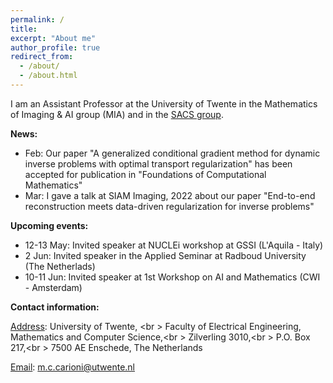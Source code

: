 ```yaml
---
permalink: /
title: 
excerpt: "About me"
author_profile: true
redirect_from: 
  - /about/
  - /about.html
---
```


I am an Assistant Professor at the University of Twente in the Mathematics of Imaging & AI group (MIA) and in the [SACS group](https://www.utwente.nl/en/eemcs/sacs/).




<b> News: </b>
  * Feb: Our paper "A generalized conditional gradient method for dynamic inverse problems with optimal transport regularization" has been accepted for publication in "Foundations of Computational Mathematics"
  * Mar: I gave a talk at SIAM Imaging, 2022 about our paper "End-to-end reconstruction meets data-driven regularization for inverse problems"



<b> Upcoming events: </b>
  * 12-13 May: Invited speaker at NUCLEi workshop at GSSI (L'Aquila - Italy)
  * 2 Jun: Invited speaker in the Applied Seminar at Radboud University (The Netherlads)
  * 10-11 Jun: Invited speaker at 1st Workshop on AI and Mathematics (CWI - Amsterdam)


<b> Contact information: </b>

<u>Address</u>: University of Twente, <br \>
Faculty of Electrical Engineering, Mathematics and Computer Science,<br \>
Zilverling  3010,<br \>
P.O. Box 217,<br \>
7500 AE Enschede, The Netherlands

<u>Email</u>: m.c.carioni@utwente.nl
